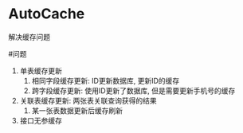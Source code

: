 # AutoCache
解决缓存问题

#问题
1.  单表缓存更新
    1.  相同字段缓存更新: ID更新数据库, 更新ID的缓存
    2.  跨字段缓存更新: 使用ID更新了数据库, 但是需要更新手机号的缓存
2.  关联表缓存更新: 两张表关联查询获得的结果
    1.  某一张表数据更新后缓存刷新
3.  接口无参缓存
